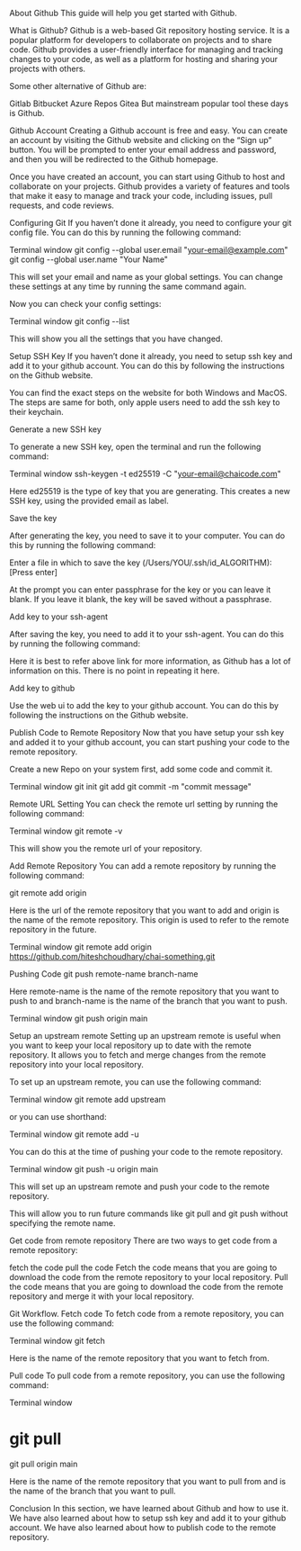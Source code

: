 About Github
This guide will help you get started with Github.

What is Github?
Github is a web-based Git repository hosting service. It is a popular platform for developers to collaborate on projects and to share code. Github provides a user-friendly interface for managing and tracking changes to your code, as well as a platform for hosting and sharing your projects with others.

Some other alternative of Github are:

Gitlab
Bitbucket
Azure Repos
Gitea
But mainstream popular tool these days is Github.

Github Account
Creating a Github account is free and easy. You can create an account by visiting the Github website and clicking on the “Sign up” button. You will be prompted to enter your email address and password, and then you will be redirected to the Github homepage.

Once you have created an account, you can start using Github to host and collaborate on your projects. Github provides a variety of features and tools that make it easy to manage and track your code, including issues, pull requests, and code reviews.

Configuring Git
If you haven’t done it already, you need to configure your git config file. You can do this by running the following command:

Terminal window
git config --global user.email "your-email@example.com"
git config --global user.name "Your Name"

This will set your email and name as your global settings. You can change these settings at any time by running the same command again.

Now you can check your config settings:

Terminal window
git config --list

This will show you all the settings that you have changed.

Setup SSH Key
If you haven’t done it already, you need to setup ssh key and add it to your github account. You can do this by following the instructions on the Github website.

You can find the exact steps on the website for both Windows and MacOS. The steps are same for both, only apple users need to add the ssh key to their keychain.

Generate a new SSH key

To generate a new SSH key, open the terminal and run the following command:

Terminal window
ssh-keygen -t ed25519 -C "your-email@chaicode.com"

Here ed25519 is the type of key that you are generating. This creates a new SSH key, using the provided email as label.

Save the key

After generating the key, you need to save it to your computer. You can do this by running the following command:

Enter a file in which to save the key (/Users/YOU/.ssh/id_ALGORITHM): [Press enter]

At the prompt you can enter passphrase for the key or you can leave it blank. If you leave it blank, the key will be saved without a passphrase.

Add key to your ssh-agent

After saving the key, you need to add it to your ssh-agent. You can do this by running the following command:

Here it is best to refer above link for more information, as Github has a lot of information on this. There is no point in repeating it here.

Add key to github

Use the web ui to add the key to your github account. You can do this by following the instructions on the Github website.

Publish Code to Remote Repository
Now that you have setup your ssh key and added it to your github account, you can start pushing your code to the remote repository.

Create a new Repo on your system first, add some code and commit it.

Terminal window
git init
git add <files>
git commit -m "commit message"

Remote URL Setting
You can check the remote url setting by running the following command:

Terminal window
git remote -v

This will show you the remote url of your repository.

Add Remote Repository
You can add a remote repository by running the following command:

git remote add origin <remote-url>

Here <remote-url> is the url of the remote repository that you want to add and origin is the name of the remote repository. This origin is used to refer to the remote repository in the future.

Terminal window
git remote add origin https://github.com/hiteshchoudhary/chai-something.git

Pushing Code
git push remote-name branch-name

Here remote-name is the name of the remote repository that you want to push to and branch-name is the name of the branch that you want to push.

Terminal window
git push origin main

Setup an upstream remote
Setting up an upstream remote is useful when you want to keep your local repository up to date with the remote repository. It allows you to fetch and merge changes from the remote repository into your local repository.

To set up an upstream remote, you can use the following command:

Terminal window
git remote add upstream <remote-url>

or you can use shorthand:

Terminal window
git remote add -u <remote-url>

You can do this at the time of pushing your code to the remote repository.

Terminal window
git push -u origin main

This will set up an upstream remote and push your code to the remote repository.

This will allow you to run future commands like git pull and git push without specifying the remote name.

Get code from remote repository
There are two ways to get code from a remote repository:

fetch the code
pull the code
Fetch the code means that you are going to download the code from the remote repository to your local repository. Pull the code means that you are going to download the code from the remote repository and merge it with your local repository.

Git Workflow.
Fetch code
To fetch code from a remote repository, you can use the following command:

Terminal window
git fetch <remote-name>

Here <remote-name> is the name of the remote repository that you want to fetch from.

Pull code
To pull code from a remote repository, you can use the following command:

Terminal window
# git pull <remote-name> <branch-name>
git pull origin main

Here <remote-name> is the name of the remote repository that you want to pull from and <branch-name> is the name of the branch that you want to pull.

Conclusion
In this section, we have learned about Github and how to use it. We have also learned about how to setup ssh key and add it to your github account. We have also learned about how to publish code to the remote repository.